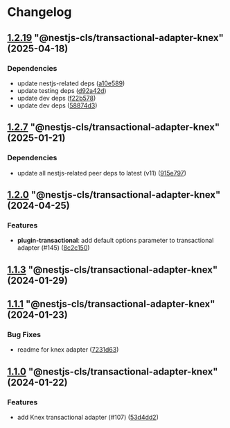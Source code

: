 # Changelog

<!-- MONODEPLOY:BELOW -->

## [1.2.19](https://github.com/Papooch/nestjs-cls/compare/@nestjs-cls/transactional-adapter-knex@1.2.18...@nestjs-cls/transactional-adapter-knex@1.2.19) "@nestjs-cls/transactional-adapter-knex" (2025-04-18)<a name="1.2.19"></a>

### Dependencies

* update nestjs-related deps ([a10e589](https://github.com/Papooch/nestjs-cls/commits/a10e589))
* update testing deps ([d92a42d](https://github.com/Papooch/nestjs-cls/commits/d92a42d))
* update dev deps ([f22b578](https://github.com/Papooch/nestjs-cls/commits/f22b578))
* update dev deps ([58874d3](https://github.com/Papooch/nestjs-cls/commits/58874d3))




## [1.2.7](https://github.com/Papooch/nestjs-cls/compare/@nestjs-cls/transactional-adapter-knex@1.2.6...@nestjs-cls/transactional-adapter-knex@1.2.7) "@nestjs-cls/transactional-adapter-knex" (2025-01-21)<a name="1.2.7"></a>

### Dependencies

* update all nestjs-related peer deps to latest (v11) ([915e797](https://github.com/Papooch/nestjs-cls/commits/915e797))




## [1.2.0](https://github.com/Papooch/nestjs-cls/compare/@nestjs-cls/transactional-adapter-knex@1.1.9...@nestjs-cls/transactional-adapter-knex@1.2.0) "@nestjs-cls/transactional-adapter-knex" (2024-04-25)<a name="1.2.0"></a>

### Features

* **plugin-transactional**: add default options parameter to transactional adapter  (#145) ([8c2c150](https://github.com/Papooch/nestjs-cls/commits/8c2c150))




## [1.1.3](https://github.com/Papooch/nestjs-cls/compare/@nestjs-cls/transactional-adapter-knex@1.1.2...@nestjs-cls/transactional-adapter-knex@1.1.3) "@nestjs-cls/transactional-adapter-knex" (2024-01-29)<a name="1.1.3"></a>



## [1.1.1](https://github.com/Papooch/nestjs-cls/compare/@nestjs-cls/transactional-adapter-knex@1.1.0...@nestjs-cls/transactional-adapter-knex@1.1.1) "@nestjs-cls/transactional-adapter-knex" (2024-01-23)<a name="1.1.1"></a>

### Bug Fixes

* readme for knex adapter ([7231d63](https://github.com/Papooch/nestjs-cls/commits/7231d63))




## [1.1.0](https://github.com/Papooch/nestjs-cls/compare/@nestjs-cls/transactional-adapter-knex@1.0.0...@nestjs-cls/transactional-adapter-knex@1.1.0) "@nestjs-cls/transactional-adapter-knex" (2024-01-22)<a name="1.1.0"></a>

### Features

* add Knex transactional adapter (#107) ([53d4dd2](https://github.com/Papooch/nestjs-cls/commits/53d4dd2))


